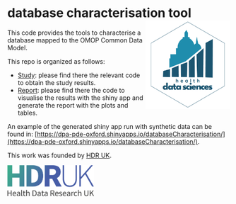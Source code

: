 # database characterisation tool <img src="Shiny/www/hds_logo.png" align="right" height="200"/>

This code provides the tools to characterise a database mapped to the OMOP Common Data Model.

This repo is organized as follows:
- [Study](https://github.com/oxford-pharmacoepi/DatabaseCharacterisation/blob/main/Study/): please find there the relevant code to obtain the study results.
- [Report](https://github.com/oxford-pharmacoepi/DatabaseCharacterisation/blob/main/Report/): please find there the code to visualise the results with the shiny app and generate the report with the plots and tables.

An example of the generated shiny app run with synthetic data can be found in: [https://dpa-pde-oxford.shinyapps.io/databaseCharacterisation/](https://dpa-pde-oxford.shinyapps.io/databaseCharacterisation/).

This work was founded by [HDR UK](https://www.hdruk.ac.uk/).
<div> <img src="Shiny/www/hdruk_main_rgb_transparentpng.png" align="left" height="70"/> </div>
